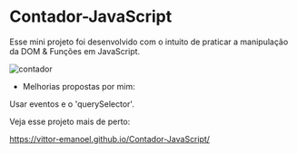 # Contador-JavaScript

Esse mini projeto foi desenvolvido com o intuito de praticar a manipulação da DOM & Funções em JavaScript.

![contador](https://user-images.githubusercontent.com/55211291/176572372-379310a6-079c-4704-b9cf-e264bc5b959a.PNG)


- Melhorias propostas por mim:

Usar eventos e o 'querySelector'.

Veja esse projeto mais de perto:

https://vittor-emanoel.github.io/Contador-JavaScript/

